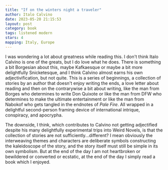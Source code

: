 ```yaml
---
title: "If on the winters night a traveler"
author: Italo Calvino
date: 2023-05-20 21:15:53
layout: post
category: book
tags: listened modern
stars: 4
mapping: Italy, Europe
---
```


I was wondering a lot about greatness while reading this. I don't think Italo Calvino is one of the greats, but I do love what he does. There is something a bit Borgesian about this, maybe Kafkaesque or maybe a bit more delightfully Snicketesque, and I think Calvino almost earns his own adjectivification, but not quite. This is a series of beginnings, a collection of stories by an author that doesn't enjoy writing the ends, a love letter about reading and then on the contrarywise a bit about writing, like the man from Borges who determines to write Don Quixote or like the man from DFW who determines to make the ultimate entertainment or like the man from Nabokof who gets tangled in the endnotes of _Pale Fire_. All wrapped in a delightful second-person framing device of international intrique, conspiracy, and apocrypha.

The downside, I think, which contributes to Calvino not getting adjectified despite his many delightfully experimental trips into Weird Novels, is that the collection of stories are not sufficiently...different? I mean obviously the interweaving themes and characters are deliberate symbols constructing the kaleidoscope of the story, and the story itself must still be simple in its own symbolism. But at the end of the day I am not heartbroken or bewildered or converted or ecstatic, at the end of the day I simply read a book which I enjoyed.
